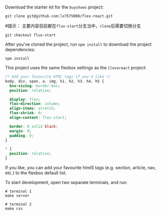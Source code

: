 Download the starter kit for the `buyshoes` project:

```
git clone git@github.com:lx7575000/flex-react.git
```
#提示：
主要内容目前都在`flux-start`分支当中，`clone`后需要切换分支

```
git checkout flux-start
```

After you've cloned the project, run `npm install` to download the project dependencies:

```
npm install
```

This project uses the same flexbox settings as the `ilovereact` project:

```css
/* Add your favourite HTML tags if you'd like */
body, div, span, a, img, h1, h2, h3, h4, h5 {
  box-sizing: border-box;
  position: relative;

  display: flex;
  flex-direction: column;
  align-items: stretch;
  flex-shrink: 0;
  align-content: flex-start;

  border: 0 solid black;
  margin: 0;
  padding: 0;
}

* {
  position: relative;
}
```

If you like, you can add your favourite html5 tags (e.g. section, article, nav, etc.) to the flexbox default list.

To start development, open two separate terminals, and run:

```
# terminal 1
make server

# terminal 2
make css
```